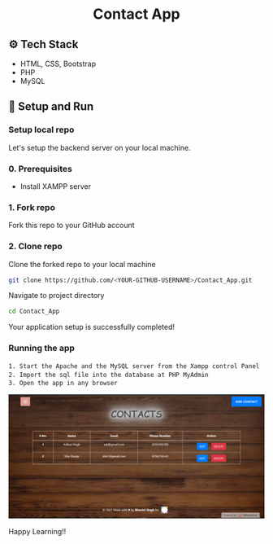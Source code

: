 <h1 align="center">
     Contact App
</h1>

## ⚙️ Tech Stack

* HTML, CSS, Bootstrap
* PHP 
* MySQL

<a id="setup-run"></a>
## 🔨 Setup and Run

<a id="setup-repo"></a>
### Setup local repo
Let's setup the backend server on your local machine.

### 0. Prerequisites
* Install XAMPP server

### 1. Fork repo
Fork this repo to your GitHub account

### 2. Clone repo
Clone the forked repo to your local machine
```bash
git clone https://github.com/<YOUR-GITHUB-USERNAME>/Contact_App.git
```
Navigate to project directory
```bash
cd Contact_App
```

Your application setup is successfully completed!
<a id="run-app"></a>
### Running the app

```bash
1. Start the Apache and the MySQL server from the Xampp control Panel 
2. Import the sql file into the database at PHP MyAdmin
3. Open the app in any browser 
```
![Screenshot from 2021-07-12 15-55-30](https://github.com/Bhavini20/Contacts/blob/main/Images/ContactsApp.PNG)

Happy Learning!!
